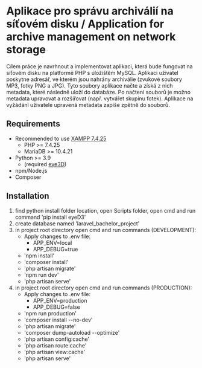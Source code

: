 # Aplikace pro správu archiválií na síťovém disku / Application for archive management on network storage

Cílem práce je navrhnout a implementovat aplikaci, která bude fungovat na síťovém disku na platformě PHP
s úložištěm MySQL. Aplikaci uživatel poskytne adresář, ve kterém jsou nahrány archiválie (zvukové soubory
MP3, fotky PNG a JPG). Tyto soubory aplikace načte a získá z nich metadata, které následně uloží do databáze.
Po načtení souborů je možno metadata upravovat a rozšiřovat (např. vytvářet skupinu fotek). Aplikace na
vyžádání uživatele upravená metadata zapíše zpětně do souborů.

## Requirements
- Recommended to use [XAMPP 7.4.25](https://sourceforge.net/projects/xampp/files/XAMPP%20Windows/7.4.25/)
    - PHP >= 7.4.25
    - MariaDB >= 10.4.21
- Python >= 3.9 
    - (required [eye3D](https://eyed3.readthedocs.io/en/latest/installation.html))
- npm/Node.js
- Composer

## Installation
1. find python install folder location, open Scripts folder, open cmd and run command 'pip install eyeD3'
2. create database named 'laravel_bachelor_project'
3. in project root directory open cmd and run commands (DEVELOPMENT):
    - Apply changes to .env file:
        - APP_ENV=local
        - APP_DEBUG=true
    - 'npm install'
    - 'composer install'
    - 'php artisan migrate'
    - 'npm run dev'
    - 'php artisan serve'
4. in project root directory open cmd and run commands (PRODUCTION):
    - Apply changes to .env file:
        - APP_ENV=production
        - APP_DEBUG=false
    - 'npm run production'
    - 'composer install --no-dev'
    - 'php artisan migrate'
    - 'composer dump-autoload --optimize'
    - 'php artisan config:cache'
    - 'php artisan route:cache'
    - 'php artisan view:cache'
    - 'php artisan serve'
